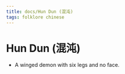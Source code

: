 ```yaml
---
title: docs/Hun Dun (混沌)
tags: folklore chinese
---
```


# Hun Dun (混沌)
- A winged demon with six legs and no face.